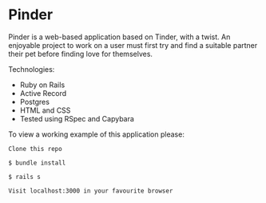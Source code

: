 # Pinder
Pinder is a web-based application based on Tinder, with a twist. An enjoyable project to work on a user must first try and find a suitable partner their pet before finding love for themselves.

Technologies:
- Ruby on Rails
- Active Record
- Postgres
- HTML and CSS
- Tested using RSpec and Capybara

To view a working example of this application please:
```
Clone this repo
```
```
$ bundle install
```
```
$ rails s
```
```
Visit localhost:3000 in your favourite browser
```
